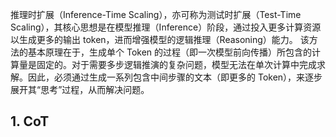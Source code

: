 推理时扩展（Inference-Time Scaling），亦可称为测试时扩展（Test-Time Scaling），其核心思想是在模型推理（Inference）阶段，通过投入更多计算资源以生成更多的输出 token，进而增强模型的逻辑推理（Reasoning）能力。
该方法的基本原理在于，生成单个 Token 的过程（即一次模型前向传播）所包含的计算量是固定的。对于需要多步逻辑推演的复杂问题，模型无法在单次计算中完成求解。因此，必须通过生成一系列包含中间步骤的文本（即更多的 Token），来逐步展开其“思考”过程，从而解决问题。

## 1. CoT
